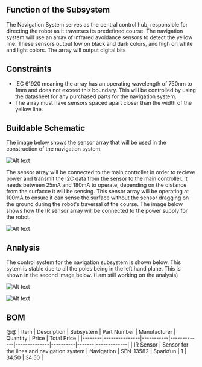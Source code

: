 ## Function of the Subsystem

The Navigation System serves as the central control hub, responsible for directing the robot as it traverses its predefined course.
The navigation system will use an array of infrared avoidance sensors to detect the yellow line. These sensors output low on black and dark colors, and high on white and light colors. The array will output digital bits 

## Constraints

- IEC 61920 meaning the array has an operating wavelength of 750nm to 1mm and does not exceed this boundary. This will be controlled by using the datasheet for any purchased parts for the navigation system.
- The array must have sensors spaced apart closer than the width of the yellow line.

## Buildable Schematic

The image below shows the sensor array that will be used in the construction of the navigation system. 

![Alt text](https://github.com/cebttu/CapstoneTeam1/blob/aConorOrr-signoff-Navigation/Documentation/Signoffs/NavSystem/Sensor%20Array.jpg)

The sensor array will be connected to the main controller in order to recieve power and transmit the I2C data from the sensor to the main controller. It needs between 25mA and 180mA to operate, depending on the distance from the surfacce it will be sensing. This sensor array will be operating at 100mA to ensure it can sense the surface without the sensor dragging on the ground during the robot's traversal of the course. The image below shows how the IR sensor array will be connected to the power supply for the robot.

![Alt text](https://github.com/cebttu/CapstoneTeam1/blob/aConorOrr-signoff-Navigation/Documentation/Signoffs/NavSystem/IR%20Power%20Connection.png)

## Analysis

The control system for the navigation subsystem is shown below. This sytem is stable due to all the poles being in the left hand plane. This is shown in the second image below. (I am still working on the analysis)

![Alt text](https://github.com/cebttu/CapstoneTeam1/blob/aConorOrr-signoff-Navigation/Documentation/Signoffs/NavSystem/IR%20Control%20Block%202.png)

![Alt text]()

## BOM

@@
|  Item  |  Description  | Subsystem | Part Number | Manufacturer | Quantity | Price | Total Price |
|--------|---------------|-----------|-------------|--------------|----------|-------|-------------|
| IR Sensor | Sensor for the lines and navigation system | Navigation | SEN-13582 | Sparkfun | 1 | 34.50 | 34.50 |

